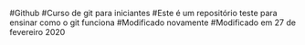 #Github 
#Curso de git para iniciantes
#Este é um repositório teste para ensinar como o git funciona
#Modificado novamente
#Modificado em 27 de fevereiro 2020
